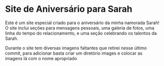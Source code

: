 # Site de Aniversário para Sarah

Este é um site especial criado para o aniversário da minha namorada Sarah! O site inclui seções para mensagens pessoais, uma galeria de fotos, uma linha do tempo do relacionamento, e uma seção celebrando os talentos da Sarah.

Durante o site tem diversas imagens faltantes que retirei nesse último commit, para adicionar basta criar um diretório images e colocar as imagens lá com o nome apropriado
